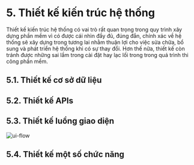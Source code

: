 <h1>5. Thiết kế kiến trúc hệ thống</h1>
<p>Thiết kế kiến trúc hệ thống có vai trò rất quan trọng trong quy trình xây dựng phần mềm vì có được cái nhìn đầy đủ, đúng đắn, chính xác về hệ thống sẽ xây dựng trong tương lai nhằm thuận lợi cho việc sửa chữa, bổ sung và phát triển hệ thống khi có sự thay đổi. Hơn thế nữa, thiết kế còn tránh được những sai lầm trong cài đặt hay lạc lối trong trong quá trình thi công phần mềm.</p>
<h2>5.1. Thiết kế cơ sở dữ liệu</h2>
<h2>5.2. Thiết kế APIs</h2>
<h2>5.3. Thiết kế luồng giao diện</h2>
<img src="https://github.com/ngdangkiet/thesis-document/assets/79961645/114a9252-3673-4331-8e7a-68597c9ec763" alt="ui-flow">
<h2>5.4. Thiết kế một số chức năng</h2>
